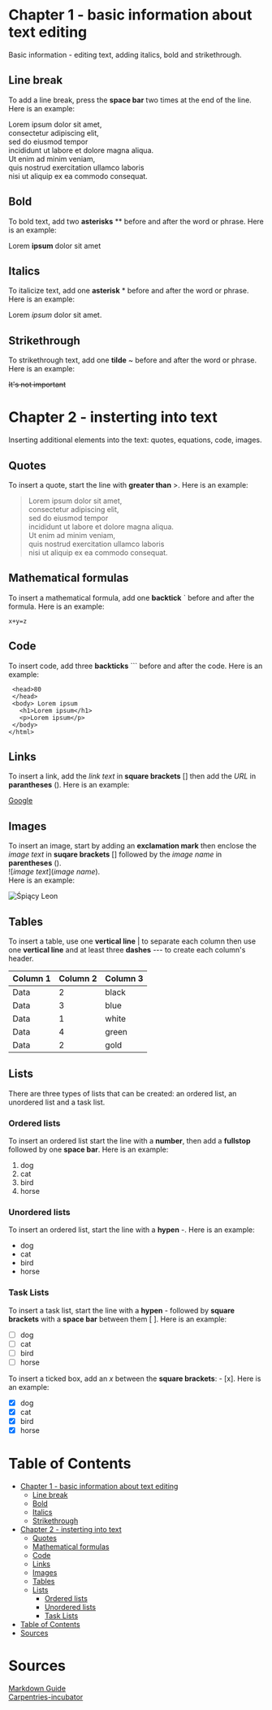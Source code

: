 # Chapter 1 - basic information about text editing

Basic information - editing text, adding italics, bold and strikethrough.

## Line break

To add a line break, press the **space bar** two times at the end of the line. Here is an example:

Lorem ipsum dolor sit amet,  
consectetur adipiscing elit,  
sed do eiusmod tempor  
incididunt ut labore et dolore magna aliqua.   
Ut enim ad minim veniam,  
quis nostrud exercitation ullamco laboris   
nisi ut aliquip ex ea commodo consequat.  

## Bold

To bold text, add two **asterisks** ** before and after the word or phrase. Here is an example:

Lorem **ipsum** dolor sit amet
## Italics

To italicize text, add one **asterisk** * before and after the word or phrase. Here is an example:

Lorem *ipsum* dolor sit amet.

## Strikethrough
To strikethrough text, add one **tilde** ~ before and after the word or phrase. Here is an example:

~~It's not important~~ 

# Chapter 2 - insterting into text

Inserting additional elements into the text: quotes, equations, code, images. 

## Quotes
To insert a quote, start the line with **greater than** >. Here is an example:

>Lorem ipsum dolor sit amet,  
consectetur adipiscing elit,  
sed do eiusmod tempor   
incididunt ut labore et dolore magna aliqua.  
Ut enim ad minim veniam,  
quis nostrud exercitation ullamco laboris  
nisi ut aliquip ex ea commodo consequat.

## Mathematical formulas
To insert a mathematical formula, add one **backtick** ` before and after the formula. Here is an example:

`x+y=z`

## Code
To insert code, add three **backticks** ``` before and after the code. Here is an example: 

```<html>
 <head>80
 </head>
 <body> Lorem ipsum
   <h1>Lorem ipsum</h1>
   <p>Lorem ipsum</p>
 </body>
</html>
```

## Links
To insert a link, add the *link text* in **square brackets** [] then add the *URL* in **parantheses** (). Here is an example:

[Google](https://www.google.com/)

## Images
To insert an image, start by adding an **exclamation mark** then enclose the *image text* in **suqare brackets** [] followed by the *image name* in **parentheses** ().  
![*image text*](*image name*).   
Here is an example:

![Śpiący Leon](leon.png)

## Tables
To insert a table, use one **vertical line** | to separate each column then use one **vertical line** and at least three **dashes** --- to create each column's header.

|Column 1|Column 2|Column 3 |
|--------|--------|---------|
|Data | 2   |black|
|Data| 3   |blue |
|Data | 1   |white |
|Data | 4  |green|
|Data|2    |gold  |

## Lists
There are three types of lists that can be created: an ordered list, an unordered list and a task list.

### Ordered lists
To insert an ordered list start the line with a **number**, then add a **fullstop** followed by one  **space bar**. Here is an example:

1. dog
2. cat
3. bird
4. horse
  
### Unordered lists
To insert an ordered list, start the line with a **hypen** -. Here is an example: 
- dog
- cat
- bird
- horse
  
### Task Lists
To insert a task list, start the line with a **hypen** - followed by **square brackets** with a **space bar** between them [ ]. Here is an example:
- [ ] dog
- [ ] cat
- [ ] bird
- [ ] horse

To insert a ticked box, add an *x* between the **square brackets**: - [x]. Here is an example:

- [x] dog
- [x] cat
- [x] bird
- [x] horse

# Table of Contents

- [Chapter 1 - basic information about text editing](#chapter-1---basic-information-about-text-editing)
  - [Line break](#line-break)
  - [Bold](#bold)
  - [Italics](#italics)
  - [Strikethrough](#strikethrough)
- [Chapter 2 - insterting into text](#chapter-2---insterting-into-text)
  - [Quotes](#quotes)
  - [Mathematical formulas](#mathematical-formulas)
  - [Code](#code)
  - [Links](#links)
  - [Images](#images)
  - [Tables](#tables)
  - [Lists](#lists)
    - [Ordered lists](#ordered-lists)
    - [Unordered lists](#unordered-lists)
    - [Task Lists](#task-lists)
- [Table of Contents](#table-of-contents)
- [Sources](#sources)

# Sources
[Markdown Guide](https://https://www.markdownguide.org/basic-syntax/)  
[Carpentries-incubator](https://carpentries-incubator.github.io/markdown-intro/06-lists/index.html)
